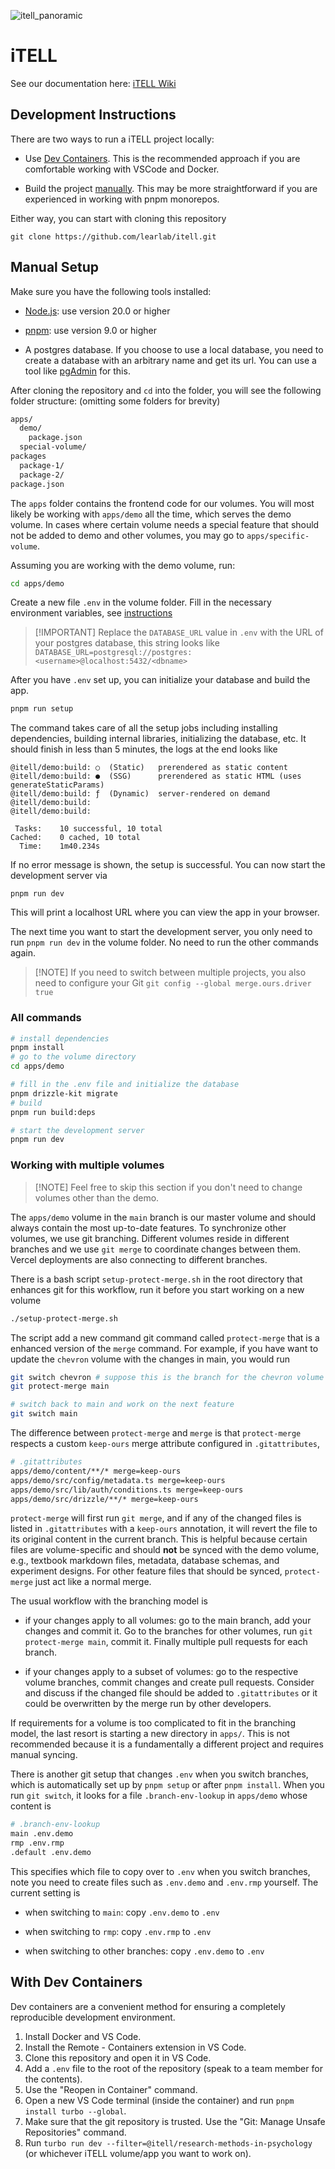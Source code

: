 ![itell_panoramic](https://github.com/user-attachments/assets/97897488-c989-4856-98b6-62abb33985b9)

# iTELL

See our documentation here:
[iTELL Wiki](https://github.com/learlab/itell-strapi-demo/wiki)

## Development Instructions

There are two ways to run a iTELL project locally:

- Use [Dev Containers](#with-dev-containers). This is the recommended approach
  if you are comfortable working with VSCode and Docker.

- Build the project [manually](#manual-setup). This may be more straightforward
  if you are experienced in working with pnpm monorepos.

Either way, you can start with cloning this repository

```
git clone https://github.com/learlab/itell.git
```

## Manual Setup

Make sure you have the following tools installed:

- [Node.js](https://nodejs.org/en/download/): use version 20.0 or higher

- [pnpm](https://pnpm.io/installation): use version 9.0 or higher

- A postgres database. If you choose to use a local database, you need to create
  a database with an arbitrary name and get its url. You can use a tool like
  [pgAdmin](https://www.pgadmin.org/) for this.

After cloning the repository and `cd` into the folder, you will see the
following folder structure: (omitting some folders for brevity)

```bash
apps/
  demo/
    package.json
  special-volume/
packages
  package-1/
  package-2/
package.json
```

The `apps` folder contains the frontend code for our volumes. You will most
likely be working with `apps/demo` all the time, which serves the demo volume.
In cases where certain volume needs a special feature that should not be added
to demo and other volumes, you may go to `apps/specific-volume`.

Assuming you are working with the demo volume, run:

```bash
cd apps/demo
```

Create a new file `.env` in the volume folder. Fill in the necessary environment
variables, see [instructions](./vercel.md)

> [!IMPORTANT] Replace the `DATABASE_URL` value in `.env` with the URL of your
> postgres database, this string looks like
> `DATABASE_URL=postgresql://postgres:<username>@localhost:5432/<dbname>`

After you have `.env` set up, you can initialize your database and build the
app.

```bash
pnpm run setup
```

The command takes care of all the setup jobs including installing dependencies,
building internal libraries, initializing the database, etc. It should finish in
less than 5 minutes, the logs at the end looks like

```
@itell/demo:build: ○  (Static)   prerendered as static content
@itell/demo:build: ●  (SSG)      prerendered as static HTML (uses generateStaticParams)
@itell/demo:build: ƒ  (Dynamic)  server-rendered on demand
@itell/demo:build:
@itell/demo:build:

 Tasks:    10 successful, 10 total
Cached:    0 cached, 10 total
  Time:    1m40.234s
```

If no error message is shown, the setup is successful. You can now start the
development server via

```
pnpm run dev
```

This will print a localhost URL where you can view the app in your browser.

The next time you want to start the development server, you only need to run
`pnpm run dev` in the volume folder. No need to run the other commands again.

> [!NOTE] If you need to switch between multiple projects, you also need to
> configure your Git `git config --global merge.ours.driver true`

### All commands

```bash
# install dependencies
pnpm install
# go to the volume directory
cd apps/demo

# fill in the .env file and initialize the database
pnpm drizzle-kit migrate
# build
pnpm run build:deps

# start the development server
pnpm run dev
```

### Working with multiple volumes

> [!NOTE] Feel free to skip this section if you don't need to change volumes
> other than the demo.

The `apps/demo` volume in the `main` branch is our master volume and should
always contain the most up-to-date features. To synchronize other volumes, we
use git branching. Different volumes reside in different branches and we use
`git merge` to coordinate changes between them. Vercel deployments are also
connecting to different branches.

There is a bash script `setup-protect-merge.sh` in the root directory that
enhances git for this workflow, run it before you start working on a new volume

```bash
./setup-protect-merge.sh
```

The script add a new command git command called `protect-merge` that is a
enhanced version of the `merge` command. For example, if you have want to update
the `chevron` volume with the changes in main, you would run

```bash
git switch chevron # suppose this is the branch for the chevron volume
git protect-merge main

# switch back to main and work on the next feature
git switch main
```

The difference between `protect-merge` and `merge` is that `protect-merge`
respects a custom `keep-ours` merge attribute configured in `.gitattributes`,

```bash
# .gitattributes
apps/demo/content/**/* merge=keep-ours
apps/demo/src/config/metadata.ts merge=keep-ours
apps/demo/src/lib/auth/conditions.ts merge=keep-ours
apps/demo/src/drizzle/**/* merge=keep-ours
```

`protect-merge` will first run `git merge`, and if any of the changed files is
listed in `.gitattributes` with a `keep-ours` annotation, it will revert the
file to its original content in the current branch. This is helpful because
certain files are volume-specific and should **not** be synced with the demo
volume, e.g., textbook markdown files, metadata, database schemas, and
experiment designs. For other feature files that should be synced,
`protect-merge` just act like a normal merge.

The usual workflow with the branching model is

- if your changes apply to all volumes: go to the main branch, add your changes
  and commit it. Go to the branches for other volumes, run
  `git protect-merge main`, commit it. Finally multiple pull requests for each
  branch.

- if your changes apply to a subset of volumes: go to the respective volume
  branches, commit changes and create pull requests. Consider and discuss if the
  changed file should be added to `.gitattributes` or it could be overwritten by
  the merge run by other developers.

If requirements for a volume is too complicated to fit in the branching model,
the last resort is starting a new directory in `apps/`. This is not recommended
because it is a fundamentally a different project and requires manual syncing.

There is another git setup that changes `.env` when you switch branches, which
is automatically set up by `pnpm setup` or after `pnpm install`. When you run
`git switch`, it looks for a file `.branch-env-lookup` in `apps/demo` whose
content is

```bash
# .branch-env-lookup
main .env.demo
rmp .env.rmp
.default .env.demo
```

This specifies which file to copy over to `.env` when you switch branches, note
you need to create files such as `.env.demo` and `.env.rmp` yourself. The
current setting is

- when switching to `main`: copy `.env.demo` to `.env`

- when switching to `rmp`: copy `.env.rmp` to `.env`

- when switching to other branches: copy `.env.demo` to `.env`

## With Dev Containers

Dev containers are a convenient method for ensuring a completely reproducible
development environment.

1. Install Docker and VS Code.
2. Install the Remote - Containers extension in VS Code.
3. Clone this repository and open it in VS Code.
4. Add a `.env` file to the root of the repository (speak to a team member for
   the contents).
5. Use the "Reopen in Container" command.
6. Open a new VS Code terminal (inside the container) and run
   `pnpm install turbo --global`.
7. Make sure that the git repository is trusted. Use the "Git: Manage Unsafe
   Repositories" command.
8. Run `turbo run dev --filter=@itell/research-methods-in-psychology` (or
   whichever iTELL volume/app you want to work on).
